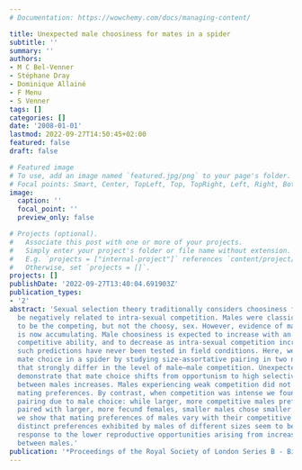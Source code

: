 ```yaml
---
# Documentation: https://wowchemy.com/docs/managing-content/

title: Unexpected male choosiness for mates in a spider
subtitle: ''
summary: ''
authors:
- M C Bel-Venner
- Stéphane Dray
- Dominique Allainé
- F Menu
- S Venner
tags: []
categories: []
date: '2008-01-01'
lastmod: 2022-09-27T14:50:45+02:00
featured: false
draft: false

# Featured image
# To use, add an image named `featured.jpg/png` to your page's folder.
# Focal points: Smart, Center, TopLeft, Top, TopRight, Left, Right, BottomLeft, Bottom, BottomRight.
image:
  caption: ''
  focal_point: ''
  preview_only: false

# Projects (optional).
#   Associate this post with one or more of your projects.
#   Simply enter your project's folder or file name without extension.
#   E.g. `projects = ["internal-project"]` references `content/project/deep-learning/index.md`.
#   Otherwise, set `projects = []`.
projects: []
publishDate: '2022-09-27T13:40:04.691903Z'
publication_types:
- '2'
abstract: 'Sexual selection theory traditionally considers choosiness for mates to
  be negatively related to intra-sexual competition. Males were classically considered
  to be the competing, but not the choosy, sex. However, evidence of male choosiness
  is now accumulating. Male choosiness is expected to increase with an individual’s
  competitive ability, and to decrease as intra-sexual competition increases. However,
  such predictions have never been tested in field conditions. Here, we explore male
  mate choice in a spider by studying size-assortative pairing in two natural sites
  that strongly differ in the level of male–male competition. Unexpectedly, our results
  demonstrate that mate choice shifts from opportunism to high selectivity as competition
  between males increases. Males experiencing weak competition did not exhibit size-related
  mating preferences. By contrast, when competition was intense we found strong size-assortative
  pairing due to male choice: while larger, more competitive males preferentially
  paired with larger, more fecund females, smaller males chose smaller females. Thus,
  we show that mating preferences of males vary with their competitive ability. The
  distinct preferences exhibited by males of different sizes seem to be an adaptive
  response to the lower reproductive opportunities arising from increased competition
  between males.'
publication: '*Proceedings of the Royal Society of London Series B - Biological Sciences*'
---
```

